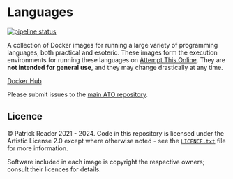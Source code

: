 # Languages

 [![pipeline status](https://gitlab.pxeger.com/attempt-this-online/languages/badges/main/pipeline.svg)](https://gitlab.pxeger.com/attempt-this-online/languages/-/pipelines)

A collection of Docker images for running a large variety of programming languages, both practical and esoteric. These
images form the execution environments for running these languages on [Attempt This Online](https://ato.pxeger.com).
They are **not intended for general use**, and they may change drastically at any time.

[Docker Hub](https://hub.docker.com/u/attemptthisonline)

Please submit issues to the [main ATO repository](https://github.com/attempt-this-online/attempt-this-online/issues).

## Licence
© Patrick Reader 2021 - 2024. Code in this repository is licensed under the Artistic License 2.0 except where otherwise
noted - see the [`LICENCE.txt`](./LICENCE.txt) file for more information.

Software included in each image is copyright the respective owners; consult their licences for details.
